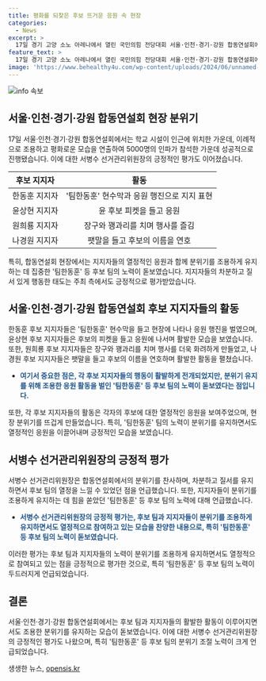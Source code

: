 ```yaml
---
title: 평화를 되찾은 후보 뜨거운 응원 속 현장
categories:
  - News
excerpt: >
  17일 경기 고양 소노 아레나에서 열린 국민의힘 전당대회 서울·인천·경기·강원 합동연설회에서 5000명의 지지자들이 열정적인 응원전을 펼치며 조용하고 조절된 분위기를 유지했다. 비 조차도 열정을 식히지 못하던 지지자들은 학교 인근에서 소음 자제를 표방한 팀한동훈 현수막과 함께 후보들을 열정적으로 응원했다. 이날 행사에서는 지지자들의 응원을 위한 풍물패와 피켓이 줄었으며, 총각 파티션을 친 후보 지지자들이 서서 현수막을 들고 후보를 응원하는 장면이 펼쳐졌다. 서병수 선거관리위원장은 차분하고 질서 있는 분위기를 통해 국민의힘의 통합을 강조했다.
feature_text: >
  17일 경기 고양 소노 아레나에서 열린 국민의힘 전당대회 서울·인천·경기·강원 합동연설회에서 5000명의 지지자들이 열정적인 응원전을 펼치며 조용하고 조절된 분위기를 유지했다. 비 조차도 열정을 식히지 못하던 지지자들은 학교 인근에서 소음 자제를 표방한 팀한동훈 현수막과 함께 후보들을 열정적으로 응원했다. 이날 행사에서는 지지자들의 응원을 위한 풍물패와 피켓이 줄었으며, 총각 파티션을 친 후보 지지자들이 서서 현수막을 들고 후보를 응원하는 장면이 펼쳐졌다. 서병수 선거관리위원장은 차분하고 질서 있는 분위기를 통해 국민의힘의 통합을 강조했다.
image: 'https://www.behealthy4u.com/wp-content/uploads/2024/06/unnamed-file.png'
---
```


<p><img src="https://www.behealthy4u.com/wp-content/uploads/2024/06/unnamed-file.png" alt="info 속보" /></p>

<h2 data-ke-size="size26">서울·인천·경기·강원 합동연설회 현장 분위기</h2>

<p data-ke-size="size16">17일 서울·인천·경기·강원 합동연설회에서는 학교 시설이 인근에 위치한 가운데, 이례적으로 조용하고 평화로운 모습을 연출하여 5000명의 인파가 참석한 가운데 성공적으로 진행됐습니다. 이에 대한 서병수 선거관리위원장의 긍정적인 평가도 이어졌습니다.</p>

<table style="width: 100%;">
<thead>
<tr>
<th style="text-align: center;">후보 지지자</th>
<th style="text-align: center;">활동</th>
</tr>
</thead>
<tbody>
<tr>
<td style="text-align: center;">한동훈 지지자</td>
<td style="text-align: center;">'팀한동훈' 현수막과 응원 행진으로 지지 표현</td>
</tr>
<tr>
<td style="text-align: center;">윤상현 지지자</td>
<td style="text-align: center;">윤 후보 피켓을 들고 응원</td>
</tr>
<tr>
<td style="text-align: center;">원희룡 지지자</td>
<td style="text-align: center;">장구와 꽹과리를 치며 행사를 즐김</td>
</tr>
<tr>
<td style="text-align: center;">나경원 지지자</td>
<td style="text-align: center;">팻말을 들고 후보의 이름을 연호</td>
</tr>
</tbody>
</table>

<p data-ke-size="size16">특히, 합동연설회 현장에서는 지지자들의 열정적인 응원과 함께 분위기를 조용하게 유지하는 데 집중한 '팀한동훈' 등 후보 팀의 노력이 돋보였습니다. 지지자들의 차분하고 질서 있게 행동한 태도는 주최 측에서도 긍정적으로 평가받았습니다.</p>

<h2 data-ke-size="size26">서울·인천·경기·강원 합동연설회 후보 지지자들의 활동</h2>

<p data-ke-size="size16">한동훈 후보 지지자들은 '팀한동훈' 현수막을 들고 현장에 나타나 응원 행진을 벌였으며, 윤상현 후보 지지자들은 후보의 피켓을 들고 응원에 나서며 활발한 모습을 보였습니다. 또한, 원희룡 후보 지지자들은 장구와 꽹과리를 치며 행사를 더욱 화려하게 만들었고, 나경원 후보 지지자들은 팻말을 들고 후보의 이름을 연호하며 활발한 활동을 펼쳤습니다.</p>

<ul>
<li><b><span style="color: #1a5490;">여기서 중요한 점은, 각 후보 지지자들의 행동이 활발하게 전개되었지만, 분위기 유지를 위해 조용한 응원 활동을 벌인 '팀한동훈' 등 후보 팀의 노력이 돋보였다는 점입니다.</span></b></li>
</ul>

<p data-ke-size="size16">또한, 각 후보 지지자들의 활동은 각자의 후보에 대한 열정적인 응원을 보여주었으며, 현장 분위기를 뜨겁게 만들었습니다. 특히, '팀한동훈' 팀의 노력이 분위기를 유지하면서도 열정적인 응원을 이끌어내며 긍정적인 모습을 보였습니다.</p>

<h2 data-ke-size="size26">서병수 선거관리위원장의 긍정적 평가</h2>

<p data-ke-size="size16">서병수 선거관리위원장은 합동연설회에서의 분위기를 찬사하며, 차분하고 질서를 유지하면서 후보 팀의 열정을 느낄 수 있었던 점을 언급했습니다. 또한, 지지자들이 분위기를 조용하게 유지하는 데 힘을 쏟았던 '팀한동훈' 등 후보 팀의 노력에 대해 언급했습니다.</p>

<ul>
<li><b><span style="color: #1a5490;">서병수 선거관리위원장의 긍정적 평가는, 후보 팀과 지지자들이 분위기를 조용하게 유지하면서도 열정적으로 참여하고 있는 모습을 찬양한 내용으로, 특히 '팀한동훈' 등 후보 팀의 노력이 돋보였습니다.</span></b></li>
</ul>

<p data-ke-size="size16">이러한 평가는 후보 팀과 지지자들의 노력이 분위기를 조용하게 유지하면서도 열정적으로 참여되고 있는 점을 긍정적으로 평가한 것으로, 특히 '팀한동훈' 등 후보 팀의 노력이 두드러지게 언급되었습니다.</p>

<h2 data-ke-size="size26">결론</h2>

<p data-ke-size="size16">서울·인천·경기·강원 합동연설회에서는 후보 팀과 지지자들의 활발한 활동이 이루어지면서도 조용한 분위기를 유지하는 모습이 돋보였습니다. 이에 대한 서병수 선거관리위원장의 긍정적인 평가도 나왔으며, 특히 '팀한동훈' 등 후보 팀의 분위기 조절 노력이 크게 언급되었습니다.</p>
생생한 뉴스, <a href="https://opensis.kr" rel="dofollow">opensis.kr</a>



